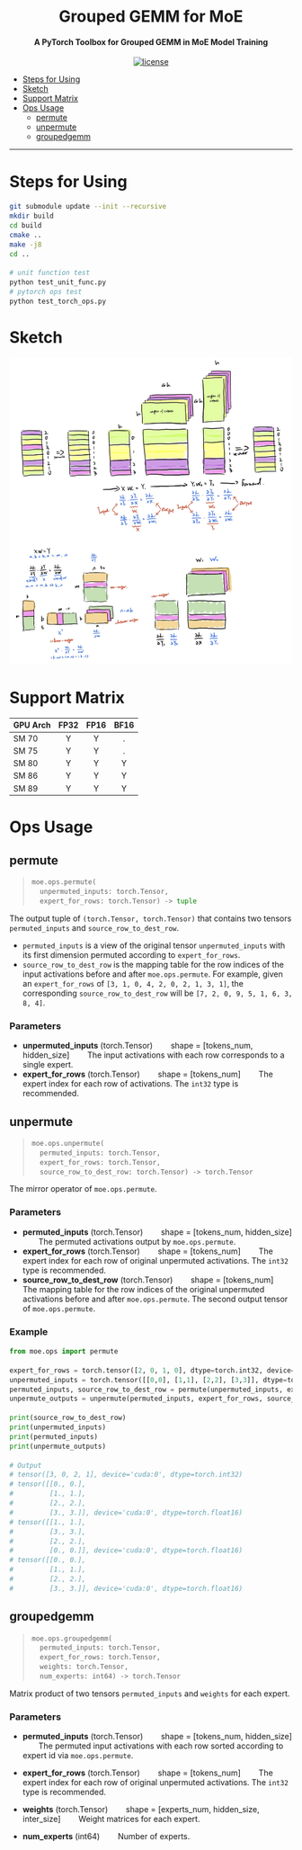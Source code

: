 <div align="center">

Grouped GEMM for MoE
===========================
<h4>A PyTorch Toolbox for Grouped GEMM in MoE Model Training</h4>

[![license](https://img.shields.io/badge/license-Apache%202-blue)](./LICENSE)

<div align="left">

- [Steps for Using](#steps-for-using)
- [Sketch](#sketch)
- [Support Matrix](#support-matrix)
- [Ops Usage](#ops-usage)
  - [permute](#permute)
  - [unpermute](#unpermute)
  - [groupedgemm](#groupedgemm)

---

# Steps for Using

```bash
git submodule update --init --recursive
mkdir build
cd build
cmake ..
make -j8
cd ..

# unit function test
python test_unit_func.py
# pytorch ops test
python test_torch_ops.py
```
# Sketch

<p align="center"><img src=figures/figure1.png></p>

# Support Matrix

| GPU Arch   | FP32  | FP16  | BF16  |
| :--------- | :---: | :---: | :---: |
| SM 70      |   Y   |   Y   |   .   |
| SM 75      |   Y   |   Y   |   .   |
| SM 80      |   Y   |   Y   |   Y   |
| SM 86      |   Y   |   Y   |   Y   |
| SM 89      |   Y   |   Y   |   Y   |

# Ops Usage

## permute

> ```py
> moe.ops.permute(
>   unpermuted_inputs: torch.Tensor,
>   expert_for_rows: torch.Tensor) -> tuple
> ```

The output tuple of `(torch.Tensor, torch.Tensor)` that contains two tensors `permuted_inputs` and `source_row_to_dest_row`.

* `permuted_inputs` is a view of the original tensor `unpermuted_inputs` with its first dimension permuted according to `expert_for_rows`.
* `source_row_to_dest_row` is the mapping table for the row indices of the input activations before and after `moe.ops.permute`. For example, given an `expert_for_rows` of `[3, 1, 0, 4, 2, 0, 2, 1, 3, 1]`, the corresponding `source_row_to_dest_row` will be `[7, 2, 0, 9, 5, 1, 6, 3, 8, 4]`.

### Parameters

* **unpermuted_inputs** (torch.Tensor)
    &emsp;&emsp;shape = [tokens_num, hidden_size]
    &emsp;&emsp;The input activations with each row corresponds to a single expert.
* **expert_for_rows** (torch.Tensor)
    &emsp;&emsp;shape = [tokens_num]
    &emsp;&emsp;The expert index for each row of activations. The `int32` type is recommended.

## unpermute

> ```py
> moe.ops.unpermute(
>   permuted_inputs: torch.Tensor,
>   expert_for_rows: torch.Tensor,
>   source_row_to_dest_row: torch.Tensor) -> torch.Tensor
> ```

The mirror operator of `moe.ops.permute`.

### Parameters

* **permuted_inputs** (torch.Tensor)
    &emsp;&emsp;shape = [tokens_num, hidden_size]
    &emsp;&emsp;The permuted activations output by `moe.ops.permute`.
* **expert_for_rows** (torch.Tensor)
    &emsp;&emsp;shape = [tokens_num]
    &emsp;&emsp;The expert index for each row of original unpermuted activations. The `int32` type is recommended.
* **source_row_to_dest_row** (torch.Tensor)
    &emsp;&emsp;shape = [tokens_num]
    &emsp;&emsp;The mapping table for the row indices of the original unpermuted activations before and after `moe.ops.permute`. The second output tensor of `moe.ops.permute`.

### Example

```py
from moe.ops import permute

expert_for_rows = torch.tensor([2, 0, 1, 0], dtype=torch.int32, device='cuda')
unpermuted_inputs = torch.tensor([[0,0], [1,1], [2,2], [3,3]], dtype=torch.float16, device='cuda')
permuted_inputs, source_row_to_dest_row = permute(unpermuted_inputs, expert_for_rows)
unpermute_outputs = unpermute(permuted_inputs, expert_for_rows, source_row_to_dest_row)

print(source_row_to_dest_row)
print(unpermuted_inputs)
print(permuted_inputs)
print(unpermute_outputs)

# Output
# tensor([3, 0, 2, 1], device='cuda:0', dtype=torch.int32)
# tensor([[0., 0.],
#         [1., 1.],
#         [2., 2.],
#         [3., 3.]], device='cuda:0', dtype=torch.float16)
# tensor([[1., 1.],
#         [3., 3.],
#         [2., 2.],
#         [0., 0.]], device='cuda:0', dtype=torch.float16)
# tensor([[0., 0.],
#         [1., 1.],
#         [2., 2.],
#         [3., 3.]], device='cuda:0', dtype=torch.float16)
```

## groupedgemm
> ```py
> moe.ops.groupedgemm(
>   permuted_inputs: torch.Tensor,
>   expert_for_rows: torch.Tensor,
>   weights: torch.Tensor,
>   num_experts: int64) -> torch.Tensor
> ```

Matrix product of two tensors `permuted_inputs` and `weights` for each expert.

### Parameters

* **permuted_inputs** (torch.Tensor)
    &emsp;&emsp;shape = [tokens_num, hidden_size]
    &emsp;&emsp;The permuted input activations with each row sorted according to expert id via `moe.ops.permute`.

* **expert_for_rows** (torch.Tensor)
    &emsp;&emsp;shape = [tokens_num]
    &emsp;&emsp;The expert index for each row of original unpermuted activations. The `int32` type is recommended.

* **weights** (torch.Tensor)
    &emsp;&emsp;shape = [experts_num, hidden_size, inter_size]
    &emsp;&emsp;Weight matrices for each expert.

* **num_experts** (int64)
    &emsp;&emsp;Number of experts.
